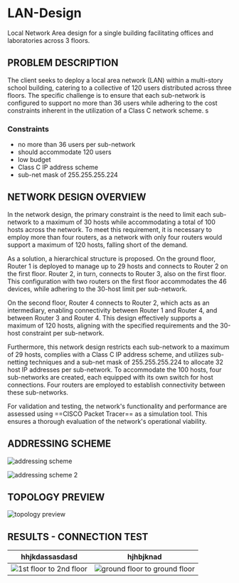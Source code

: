 # LAN-Design
Local Network Area design for a single building facilitating offices and laboratories across 3 floors.

##  PROBLEM DESCRIPTION
The client seeks to deploy a local area network (LAN) within a multi-story school building, catering to a collective of 120 users distributed across three floors. The specific challenge is to ensure that each sub-network is configured to support no more than 36 users while adhering to the cost constraints inherent in the utilization of a Class C network scheme.
s
### Constraints
- no more than 36 users per sub-network
- should accommodate 120 users
- low budget
- Class C IP address scheme
- sub-net mask of 255.255.255.224

##  NETWORK DESIGN OVERVIEW
In the network design, the primary constraint is the need to limit each sub-network to a maximum of 30 hosts while accommodating a total of 100 hosts across the network. To meet this requirement, it is necessary to employ more than four routers, as a network with only four routers would support a maximum of 120 hosts, falling short of the demand.

As a solution, a hierarchical structure is proposed. On the ground floor, Router 1 is deployed to manage up to 29 hosts and connects to Router 2 on the first floor. Router 2, in turn, connects to Router 3, also on the first floor. This configuration with two routers on the first floor accommodates the 46 devices, while adhering to the 30-host limit per sub-network.

On the second floor, Router 4 connects to Router 2, which acts as an intermediary, enabling connectivity between Router 1 and Router 4, and between Router 3 and Router 4. This design effectively supports a maximum of 120 hosts, aligning with the specified requirements and the 30-host constraint per sub-network.

Furthermore, this network design restricts each sub-network to a maximum of 29 hosts, complies with a Class C IP address scheme, and utilizes sub-netting techniques and a sub-net mask of 255.255.255.224 to allocate 32 host IP addresses per sub-network. To accommodate the 100 hosts, four sub-networks are created, each equipped with its own switch for host connections. Four routers are employed to establish connectivity between these sub-networks.

For validation and testing, the network's functionality and performance are assessed using ==CISCO Packet Tracer== as a simulation tool. This ensures a thorough evaluation of the network's operational viability.

##  ADDRESSING SCHEME
![addressing scheme](https://github.com/branrx/LAN-Design/assets/94361438/c964145b-52a6-4ea1-8288-47af000ff60a)


![addressing scheme 2](https://github.com/branrx/LAN-Design/assets/94361438/1954a0cd-46da-4647-be83-41a52627da50)

##  TOPOLOGY PREVIEW
![topology preview](https://github.com/branrx/LAN-Design/assets/94361438/7bd537a3-b440-4d20-9fb6-2d7b825a9b0f)


##  RESULTS - CONNECTION TEST

|             hhjkdassasdasd                   |hjhbjknad                                         |
|----------------------------------------------|--------------------------------------------------|
|  ![1st floor to 2nd floor](https://github.com/branrx/LAN-Design/assets/94361438/e07a0da5-8d85-4a5d-8435-09d224b3adef) |  ![ground floor to ground floor](https://github.com/branrx/LANDesign/assets/94361438/11b09f96-449b-4ba1-85ef-b473bd2ab8a3) |
 



